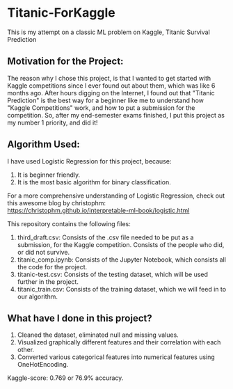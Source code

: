 # Titanic-ForKaggle
This is my attempt on a classic ML problem on Kaggle, Titanic Survival Prediction

## Motivation for the Project:
The reason why I chose this project, is that I wanted to get started with Kaggle competitions since I ever found out about them, which was like 6 months ago.
After hours digging on the Internet, I found out that "Titanic Prediction" is the best way for a beginner like me to understand how "Kaggle Competitions" work, and how to put a submission for the competition.
So, after my end-semester exams finished, I put this project as my number 1 priority, and did it!

## Algorithm Used:
I have used Logistic Regression for this project, because:
1. It is beginner friendly.
2. It is the most basic algorithm for binary classification.

For a more comprehensive understanding of Logistic Regression, check out this awesome blog by christophm: https://christophm.github.io/interpretable-ml-book/logistic.html

This repository contains the following files:

1. third_draft.csv: Consists of the .csv file needed to be put as a submission, for the Kaggle competition.
                    Consists of the people who did, or did not survive.
2. titanic_comp.ipynb: Consists of the Jupyter Notebook, which consists all the code for the project.
3. titanic-test.csv: Consists of the testing dataset, which will be used further in the project.
4. titanic_train.csv: Consists of the training dataset, which we will feed in to our algorithm.

## What have I done in this project?
1. Cleaned the dataset, eliminated null and missing values.
2. Visualized graphically different features and their correlation with each other.
3. Converted various categorical features into numerical features using OneHotEncoding.

Kaggle-score: 0.769 or 76.9% accuracy.
